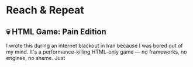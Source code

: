 # Reach & Repeat

## 💀 HTML Game: Pain Edition
I wrote this during an internet blackout in Iran because I was bored out of my mind.
It's a performance-killing HTML-only game — no frameworks, no engines, no shame.
Just <script> tags and divine suffering — exactly as God intended.


## 🎮 About the Game
It's a 💻 game, You use the arrow keys to move between falling blocks and reach the top.
But when you finally make it… the game resets.
Except now, the distance to the top is longer than before —
psychological warfare

[🎥 Watch Gameplay Demo](https://github.com/pureAliNajafi/Reach-Repeat/raw/main/game.mp4)
   [🕹 Play the Game](https://rawcdn.githack.com/pureAliNajafi/Reach-Repeat/refs/heads/main/game.htm)

